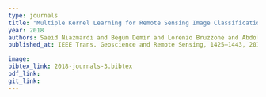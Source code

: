 ```yaml
---
type: journals
title: "Multiple Kernel Learning for Remote Sensing Image Classification"
year: 2018
authors: Saeid Niazmardi and Begüm Demir and Lorenzo Bruzzone and Abdolreza Safari and Saeid Homayouni
published_at: IEEE Trans. Geoscience and Remote Sensing, 1425–1443, 2018

image:
bibtex_link: 2018-journals-3.bibtex
pdf_link:
git_link:
---
```

